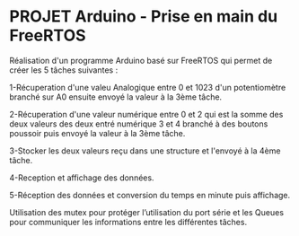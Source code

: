 #  PROJET Arduino - Prise en main du FreeRTOS
Réalisation d'un programme Arduino  basé sur FreeRTOS qui permet de créer les 5 tâches suivantes :

1-Récuperation d'une valeu Analogique entre 0 et 1023 d'un potentiomètre  branché sur A0  ensuite envoyé la valeur à la 3ème tâche.

2-Récuperation d'une valeur numérique entre 0 et 2  qui est la somme des deux valeurs  des deux entré numérique 3 et 4  branché à des boutons poussoir puis  envoyé la valeur à la 3ème tâche.

3-Stocker les deux valeurs reçu dans une structure et l'envoyé à la 4ème tâche.

4-Reception et affichage des données.

5-Réception des données et conversion du temps en minute puis affichage.

Utilisation des mutex pour protéger l’utilisation du port série et les Queues pour communiquer les informations entre les différentes tâches.
